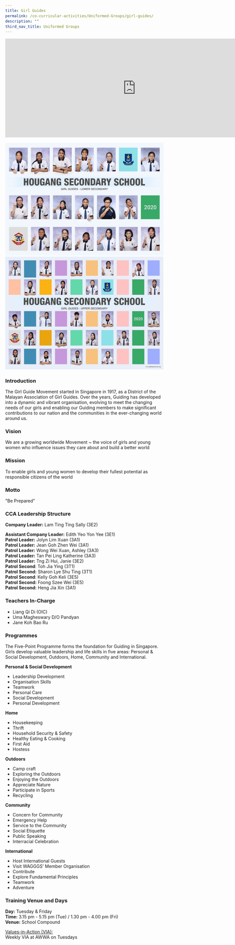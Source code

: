 ```yaml
---
title: Girl Guides
permalink: /co-curricular-activities/Uniformed-Groups/girl-guides/
description: ""
third_nav_title: Uniformed Groups
---
```

<center><iframe width="830" height="315" src="https://www.youtube.com/embed/9rt5SeC9I20" title="2022 Girl Guides Open House" frameborder="0" allow="accelerometer; autoplay; clipboard-write; encrypted-media; gyroscope; picture-in-picture" allowfullscreen></iframe></center>

![](/images/girl%20guides-lower%20i.jpeg)
![](/images/girl%20guides-upper%20i.jpeg)


### Introduction

The Girl Guide Movement started in Singapore in 1917, as a District of the Malayan Association of Girl Guides. Over the years, Guiding has developed into a dynamic and vibrant organisation, evolving to meet the changing needs of our girls and enabling our Guiding members to make significant contributions to our nation and the communities in the ever-changing world around us.

### Vision

We are a growing worldwide Movement ~ the voice of girls and young women who influence issues they care about and build a better world

### Mission

To enable girls and young women to develop their fullest potential as responsible citizens of the world

### Motto

"Be Prepared"

### CCA Leadership Structure

**Company Leader:** Lam Ting Ting Sally (3E2)  

**Assistant Company Leader:** Edith Yeo Yon Yee (3E1)   
**Patrol Leader:** Jolyn Lim Xuan (3A1)   
**Patrol Leader:** Jean Goh Zhen Wei (3A1)    
**Patrol Leader:** Wong Wei Xuan, Ashley (3A3)   
**Patrol Leader:** Tan Pei Ling Katherine (3A3)   
**Patrol Leader:** Tng Zi Hui, Janie (3E2)    
**Patrol Second**: Toh Jia Ying (3T1)   
**Patrol Second:** Sharon Lye Shu Ting (3T1)   
**Patrol Second**: Kelly Goh Keli (3E5)   
**Patrol Second:** Foong Szee Wei (3E5)   
**Patrol Second:** Heng Jia Xin (3A1)

### Teachers In-Charge
*   Liang Qi Di (OIC)
*   Uma Magheswary D/O Pandyan
*   Jane Koh Bao Ru

### Programmes
The Five-Point Programme forms the foundation for Guiding in Singapore. Girls develop valuable leadership and life skills in five areas: Personal & Social Development, Outdoors, Home, Community and International.

**Personal & Social Development**
*   Leadership Development
*   Organisation Skills
*   Teamwork
*   Personal Care
*   Social Development
*   Personal Development

**Home**
*   Housekeeping
*   Thrift
*   Household Security & Safety
*   Healthy Eating & Cooking
*   First Aid
*   Hostess

**Outdoors**
*   Camp craft
*   Exploring the Outdoors
*   Enjoying the Outdoors
*   Appreciate Nature
*   Participate in Sports
*   Recycling

**Community**
*   Concern for Community
*   Emergency Help
*   Service to the Community
*   Social Etiquette
*   Public Speaking
*   Interracial Celebration

  

**International**
*   Host International Guests
*   Visit WAGGGS’ Member Organisation
*   Contribute
*   Explore Fundamental Principles
*   Teamwork
*   Adventure

### Training Venue and Days
**Day:** Tuesday & Friday   
**Time:** 3.15 pm - 5.15 pm (Tue) / 1.30 pm - 4.00 pm (Fri)    
**Venue:** School Compound

  

<u>Values-in-Action (VIA):</u>  
Weekly VIA at AWWA on Tuesdays